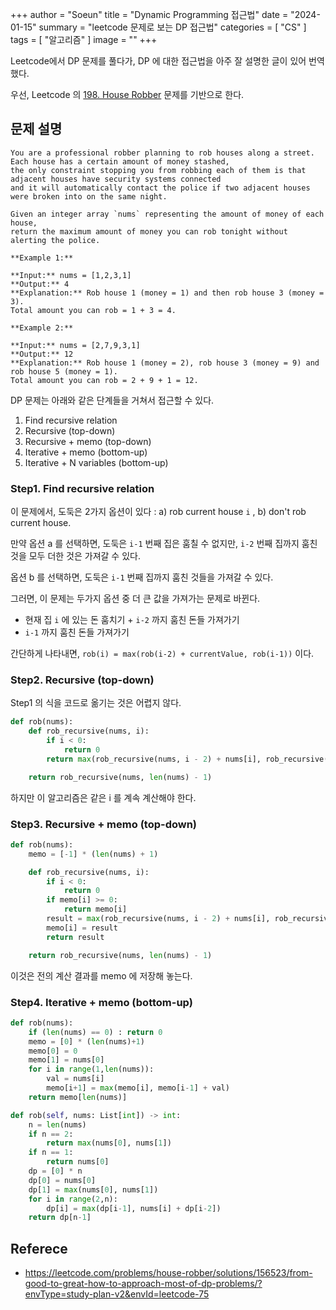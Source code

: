 +++
author = "Soeun"
title = "Dynamic Programming 접근법"
date = "2024-01-15"
summary = "leetcode 문제로 보는 DP 접근법"
categories = [
    "CS"
]
tags = [
    "알고리즘"
]
image = ""
+++


Leetcode에서 DP 문제를 풀다가, DP 에 대한 접근법을 아주 잘 설명한 글이 있어 번역했다. 

우선, Leetcode 의 [198. House Robber](https://leetcode.com/problems/house-robber/description/?envType=study-plan-v2&envId=leetcode-75) 문제를 기반으로 한다.

## 문제 설명
```text
You are a professional robber planning to rob houses along a street. 
Each house has a certain amount of money stashed, 
the only constraint stopping you from robbing each of them is that adjacent houses have security systems connected 
and it will automatically contact the police if two adjacent houses were broken into on the same night.

Given an integer array `nums` representing the amount of money of each house, 
return the maximum amount of money you can rob tonight without alerting the police.

**Example 1:**

**Input:** nums = [1,2,3,1]
**Output:** 4
**Explanation:** Rob house 1 (money = 1) and then rob house 3 (money = 3).
Total amount you can rob = 1 + 3 = 4.

**Example 2:**

**Input:** nums = [2,7,9,3,1]
**Output:** 12
**Explanation:** Rob house 1 (money = 2), rob house 3 (money = 9) and rob house 5 (money = 1).
Total amount you can rob = 2 + 9 + 1 = 12.
```

DP 문제는 아래와 같은 단계들을 거쳐서 접근할 수 있다. 
1. Find recursive relation
2. Recursive (top-down)
3. Recursive + memo (top-down)
4. Iterative + memo (bottom-up)
5. Iterative + N variables (bottom-up)

### Step1. Find recursive relation

이 문제에서, 도둑은 2가지 옵션이 있다 : a) rob current house `i` , b) don't rob current house. 

만약 옵션 a 를 선택하면, 도둑은 `i-1` 번째 집은 훔칠 수 없지만, `i-2` 번째 집까지 훔친 것을 모두 더한 것은 가져갈 수 있다. 

옵션 b 를 선택하면, 도둑은 `i-1` 번째 집까지 훔친 것들을 가져갈 수 있다. 

그러면, 이 문제는 두가지 옵션 중 더 큰 값을 가져가는 문제로 바뀐다. 

- 현재 집  `i`  에 있는 돈 훔치기 + `i-2` 까지 훔친 돈들 가져가기 
- `i-1` 까지 훔친 돈들 가져가기 

간단하게 나타내면, `rob(i) = max(rob(i-2) + currentValue, rob(i-1))` 이다. 

### Step2. Recursive (top-down)

Step1 의 식을 코드로 옮기는 것은 어렵지 않다. 

```python
def rob(nums):
    def rob_recursive(nums, i):
        if i < 0:
            return 0
        return max(rob_recursive(nums, i - 2) + nums[i], rob_recursive(nums, i - 1))

    return rob_recursive(nums, len(nums) - 1)

```

하지만 이 알고리즘은 같은 i 를 계속 계산해야 한다. 

### Step3. Recursive + memo (top-down)

```python
def rob(nums):
    memo = [-1] * (len(nums) + 1)

    def rob_recursive(nums, i):
        if i < 0:
            return 0
        if memo[i] >= 0:
            return memo[i]
        result = max(rob_recursive(nums, i - 2) + nums[i], rob_recursive(nums, i - 1))
        memo[i] = result
        return result

    return rob_recursive(nums, len(nums) - 1)
```

이것은 전의 계산 결과를 memo 에 저장해 놓는다. 

### Step4. Iterative + memo (bottom-up)

```python
def rob(nums):
	if (len(nums) == 0) : return 0
	memo = [0] * (len(nums)+1)
	memo[0] = 0
	memo[1] = nums[0]
	for i in range(1,len(nums)):
		val = nums[i]
		memo[i+1] = max(memo[i], memo[i-1] + val)
	return memo[len(nums)]
```


```python
def rob(self, nums: List[int]) -> int:
	n = len(nums)
	if n == 2:
		return max(nums[0], nums[1])
	if n == 1:
		return nums[0]
	dp = [0] * n
	dp[0] = nums[0]
	dp[1] = max(nums[0], nums[1])	
	for i in range(2,n):	
		dp[i] = max(dp[i-1], nums[i] + dp[i-2])
	return dp[n-1]
```

## Referece
- https://leetcode.com/problems/house-robber/solutions/156523/from-good-to-great-how-to-approach-most-of-dp-problems/?envType=study-plan-v2&envId=leetcode-75

